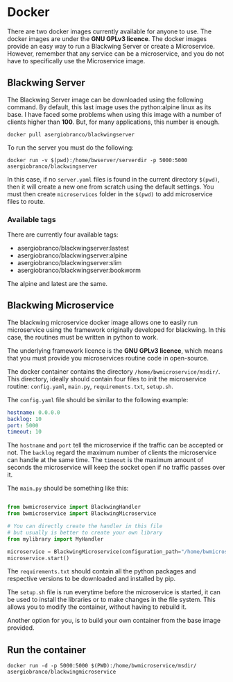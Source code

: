 # Docker

There are two docker images currently available for anyone to use. The docker images are under the **GNU GPLv3 licence**. 
The docker images provide an easy way to run a Blackwing Server or create a Microservice. However, remember that any service
can be a microservice, and you do not have to specifically use the Microservice image. 

## Blackwing Server

The Blackwing Server image can be downloaded using the following command.
By default, this last image uses the python:alpine linux as its base. I have faced some problems
when using this image with a number of clients higher than **100**. But, for many applications, 
this number is enough. 

`docker pull asergiobranco/blackwingserver`

To run the server you must do the following:

`docker run -v $(pwd):/home/bwserver/serverdir -p 5000:5000 asergiobranco/blackwingserver`

In this case, if no `server.yaml` files is found in the current directory `$(pwd)`, then it will create a new one from scratch 
using the default settings. You must then create `microservices` folder in the `$(pwd)` to add microservice files to route.


### Available tags

There are currently four available tags:

* asergiobranco/blackwingserver:lastest
* asergiobranco/blackwingserver:alpine
* asergiobranco/blackwingserver:slim
* asergiobranco/blackwingserver:bookworm

The alpine and latest are the same.



## Blackwing Microservice

The blackwing microservice docker image allows one to easily run microservice using the framework originally developed 
for blackwing. In this case, the routines must be written in python to work.

The underlying framework licence is the **GNU GPLv3 licence**, which means that you must provide you microservices 
routine code in open-source. 

The docker container contains the directory `/home/bwmicroservice/msdir/`. This directory, ideally should contain four files to init the microservice routine: `config.yaml`, `main.py`, `requirements.txt`, `setup.sh`.

The `config.yaml` file should be similar to the following example:

```yaml
hostname: 0.0.0.0
backlog: 10
port: 5000
timeout: 10
```

The `hostname` and `port` tell the microservice if the traffic can be accepted or not.
The `backlog` regard the maximum number of clients the microservice can handle at the same time.
The `timeout` is the maximum amount of seconds the microservice will keep the socket open if no traffic passes over it. 

The `main.py` should be something like this:

```python

from bwmicroservice import BlackwingHandler
from bwmicroservice import BlackwingMicroservice

# You can directly create the handler in this file
# but usually is better to create your own library
from mylibrary import MyHandler

microservice = BlackwingMicroservice(configuration_path="/home/bwmicroservice/msdir/config.yaml", handler=MyHandler)
microservice.start()
```

The `requirements.txt` should contain all the python packages and respective versions to be downloaded and installed by pip.

The `setup.sh` file is run everytime before the microservice is started, it can be used to install the libraries or to make changes in the file system. This allows you to modify the container, without having to rebuild it.

Another option for you, is to build your own container from the base image provided.

## Run the container

`docker run -d -p 5000:5000 $(PWD):/home/bwmicroservice/msdir/ asergiobranco/blackwingmicroservice`
